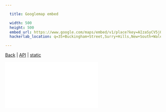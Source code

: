```yaml
---

  title: Googlemap embed

  width: 500
  height: 500
  embed_url: https://www.google.com/maps/embed/v1/place?key=AIzaSyCV5jQkaOQYZO9szxfYYyb06lAvihOjbMw
  hackerlab_location: q=35+Buckingham+Street,Surry+Hills,New+South+Wales,Australia

---
```


<a href="/issue/demo/googlemap">Back</a> | <a href="/issue/demo/googlemap/api">API</a> | <a href="/issue/demo/googlemap/static">static</a>

<iframe width="{{width}}" height="{{height}}" src="{{embed_url}}&{{hackerlab_location}}" frameborder="0" style="border:0"></iframe>
